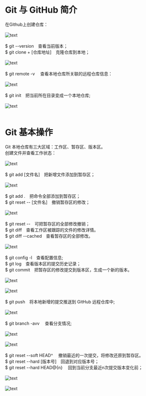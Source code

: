 # Git 与 GitHub 简介
在Github上创建仓库：<br><br>
![text](https://github.com/asdLingDe/hellow-world/blob/master/%E5%87%8C%E5%BE%B7/d1.png?raw=true)<br><br>
$ git --version　查看当前版本；<br>
$ git clone + [仓库地址]　克隆仓库到本地；<br><br>
![text](https://github.com/asdLingDe/hellow-world/blob/master/%E5%87%8C%E5%BE%B7/d2.png?raw=true)<br><br>
$ git remote -v 　查看本地仓库所关联的远程仓库信息：<br><br>
![text](https://github.com/asdLingDe/hellow-world/blob/master/%E5%87%8C%E5%BE%B7/d3.png?raw=true)<br><br>
$ git init　把当前所在目录变成一个本地仓库;<br><br>
![text](https://github.com/asdLingDe/hellow-world/blob/master/%E5%87%8C%E5%BE%B7/d4.png?raw=true)<br><br>
# Git 基本操作
Git 本地仓库有三大区域：工作区、暂存区、版本区。<br>
创建文件并查看工作状态：<br><br>
![text](https://github.com/asdLingDe/hellow-world/blob/master/%E5%87%8C%E5%BE%B7/d5.png?raw=true)<br><br>
$ git add [文件名]　把新增文件添加到暂存区；<br><br>
![text](https://github.com/asdLingDe/hellow-world/blob/master/%E5%87%8C%E5%BE%B7/d7.png?raw=true)<br><br>
$ git add .　把命令全部添加到暂存区；<br>
$ git reset -- [文件名]　撤销暂存区的修改；<br><br>
![text](https://github.com/asdLingDe/hellow-world/blob/master/%E5%87%8C%E5%BE%B7/d8.png?raw=true)<br><br>
$ git reset --　可把暂存区的全部修改撤销；<br>
$ git diff　查看工作区被跟踪的文件的修改详情。<br>
$ git diff --cached　查看暂存区的全部修改。<br><br>
![text](https://github.com/asdLingDe/hellow-world/blob/master/%E5%87%8C%E5%BE%B7/d9.png?raw=true)<br><br>
$ git config -l　查看配置信息;<br>
$ git log　查看版本区的提交历史记录；<br>
$ git commit　把暂存区的修改提交到版本区，生成一个新的版本。<br><br>
![text](https://github.com/asdLingDe/hellow-world/blob/master/%E5%87%8C%E5%BE%B7/d10.png?raw=true)<br><br>
![text](https://github.com/asdLingDe/hellow-world/blob/master/%E5%87%8C%E5%BE%B7/d11.png?raw=true)<br><br>
$ git push　将本地新增的提交推送到 GitHub 远程仓库中;<br><br>
![text](https://github.com/asdLingDe/hellow-world/blob/master/%E5%87%8C%E5%BE%B7/d12.png?raw=true)<br><br>
$ git branch -avv 　查看分支情况;<br><br>
![text](https://github.com/asdLingDe/hellow-world/blob/master/%E5%87%8C%E5%BE%B7/d13.png?raw=true)<br><br>
![text](https://github.com/asdLingDe/hellow-world/blob/master/%E5%87%8C%E5%BE%B7/d14.png?raw=true)<br><br>
$ git reset --soft HEAD^ 　撤销最近的一次提交，将修改还原到暂存区。<br>
$ git reset --hard [版本号]　回退到对应版本号；<br>
$ git reset --hard HEAD@{n} 　回到当前分支最近n次提交版本变化前；<br><br>
![text](https://github.com/asdLingDe/hellow-world/blob/master/%E5%87%8C%E5%BE%B7/d15.png?raw=true)<br><br>
![text](https://github.com/asdLingDe/hellow-world/blob/master/%E5%87%8C%E5%BE%B7/d16.png?raw=true)<br>
